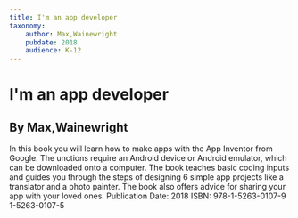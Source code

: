 ```yaml
---
title: I'm an app developer
taxonomy:
	author: Max,Wainewright
	pubdate: 2018
	audience: K-12
---
```

# I'm an app developer
## By Max,Wainewright

In this book you will learn how to make apps with the App Inventor from Google.  The unctions require an Android device or Android emulator, which can be downloaded onto a computer.  The book teaches basic coding inputs and guides you through the steps of designing 6 simple app projects like a translator and a photo painter. The book also offers advice for sharing your app with your loved ones.
Publication Date: 2018
ISBN: 978-1-5263-0107-9 1-5263-0107-5